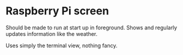 # Raspberry Pi screen

Should be made to run at start up in foreground. Shows and regularly updates information like the weather.

Uses simply the terminal view, nothing fancy.
